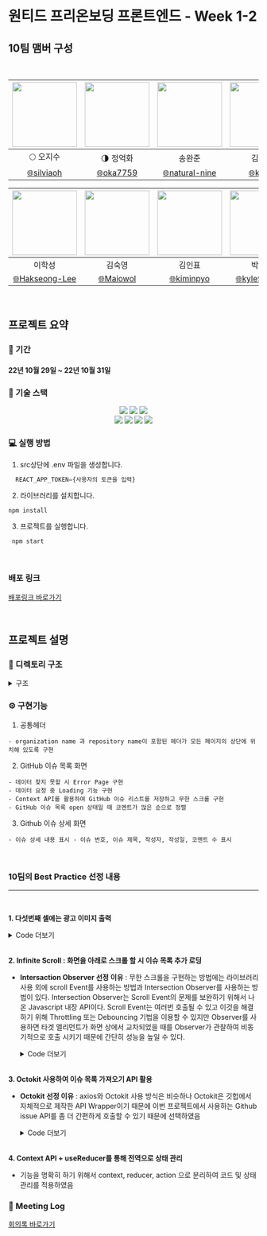 # 원티드 프리온보딩 프론트엔드 - Week 1-2

## 10팀 맴버 구성

<br/>

<div align=center>
	
| <img src="https://avatars.githubusercontent.com/u/26901045?v=4" width="130" height="130" />  | <img src="https://avatars.githubusercontent.com/u/105492051?v=4" width="130" height="130" /> | <img src="https://avatars.githubusercontent.com/u/92094314?v=4" width="130" height="130"/> | <img src="https://avatars.githubusercontent.com/u/101456751?v=4" width="130" height="130"/> |
| :-----------------------------------------------------------------------------------------:  | :-----------------------------------------------------------------------------------------:  | :----------------------------------------------------------------------------------------: | :----------------------------------------------------------------------------------------:  |
|                                    :full_moon: 오지수                                         |                                :last_quarter_moon: 정억화                                    |                                           송완준                                            |                                            김미성                                            |
|                [:globe_with_meridians:silviaoh](https://github.com/silviaoh)                 |                 [:globe_with_meridians:oka7759](https://github.com/oka7759)                  |            [:globe_with_meridians:natural-nine](https://github.com/natural-nine)           |                  [:globe_with_meridians:kimitt](https://github.com/kimitt)                  |

| <img src="https://avatars.githubusercontent.com/u/83964261?v=4" width="130" height="130" /> | <img src="https://avatars.githubusercontent.com/u/103277726?v=4" width="130" height="130" /> | <img src="https://avatars.githubusercontent.com/u/93189402?v=4"  width="130" height="130" /> | <img src="https://avatars.githubusercontent.com/u/109638284?v=4" width="130" height="130"/> |
| :-----------------------------------------------------------------------------------------: | :------------------------------------------------------------------------------------------: | :------------------------------------------------------------------------------------------: | :-----------------------------------------------------------------------------------------: |
|                                           이학성                                            |                                            김숙영                                            |                                            김인표                                            |                                           박민규                                            |
|            [:globe_with_meridians:Hakseong-Lee](https://github.com/Hakseong-Lee)            |                 [:globe_with_meridians:Maiowol](https://github.com/Maiowol)                  |                [:globe_with_meridians:kiminpyo](https://github.com/kiminpyo)                 |              [:globe_with_meridians:kyle970320](https://github.com/kyle970320)              |

</div>

<br/>

## 프로젝트 요약

### 📆 기간

#### 22년 10월 29일 ~ 22년 10월 31일

### 🔧 기술 스택

<div align=center> 
  <img src="https://img.shields.io/badge/react-61DAFB?style=for-the-badge&logo=react&logoColor=black"/> 
  <img src="https://img.shields.io/badge/javascript-F7DF1E?style=for-the-badge&logo=javascript&logoColor=black"/>   
  <img src="https://img.shields.io/badge/styled_components-DB7093?style=for-the-badge&logo=styled-components&logoColor=white"/><br/>
  <img src="https://img.shields.io/badge/github-181717?style=for-the-badge&logo=github&logoColor=white"/>
  <img src="https://img.shields.io/badge/git-F05032?style=for-the-badge&logo=git&logoColor=white"/> <img src="https://img.shields.io/badge/react_router_dom-CA4245?style=for-the-badge&logo=reactrouter&logoColor=white"/> 
 <img src=" https://img.shields.io/badge/Octokit-007ACC?style=for-the-badge&logo=octokit&logoColor=white"/> 
</div>

### 💻 실행 방법

1.  src상단에 .env 파일을 생성합니다.

```javascript
  REACT_APP_TOKEN={사용자의 토큰을 입력}
```

2.  라이브러리를 설치합니다.

```
npm install
```

3.  프로젝트를 실행합니다.

```
 npm start
```

<br/>

### 배포 링크

[배포링크 바로가기](www.naver.com)

<br/>

## 프로젝트 설명

### 📂 디렉토리 구조

<details>
<summary> 구조</summary>
<div markdown="1">

```
🗂 src
 ┣ 📁 actions
	 ┣ issue.js
	 ┣ issues.js
   ┗ types.js
 ┣ 📁 components
 ┣ 📁 api
	 ┣ index.js
 ┣ 📂 context
	 ┣ IssueContext.js
	 ┣ IssuesContext.js
   ┗ IssuesContext.jsx
 ┣ 📂 pages
   ┣ Error404Pages.jsx
   ┣ Issues.jsx
   ┗ Issue.jsx
 ┣ 📂 hoc
   ┣ withCheckPageState.jsx
 ┣ 📂 hooks
   ┣ useGetContextState.js
 ┣ 📂 styles
   ┣ GlobalStyle.jsx
   ┗ common.js
 ┣ App.js
 ┣ index.js
 ┗ router.js
```

</div>
</details>

### ⚙️ 구현기능

1.  공통헤더

```
- organization name 과 repository name이 포함된 헤더가 모든 페이지의 상단에 위치해 있도록 구현
```

2.  GitHub 이슈 목록 화면

```
- 데이터 찾지 못할 시 Error Page 구현
- 데이터 요청 중 Loading 기능 구현
- Context API를 활용하여 GitHub 이슈 리스트를 저장하고 무한 스크롤 구현
- GitHub 이슈 목록 open 상태일 때 코멘트가 많은 순으로 정렬
```

3.  Github 이슈 상세 화면

```
- 이슈 상세 내용 표시 - 이슈 번호, 이슈 제목, 작성자, 작성일, 코멘트 수 표시
```

<br/>

### 10팀의 Best Practice 선정 내용

---

<br/>

**1. 다섯번째 셀에는 광고 이미지 출력**

  <details>
    <summary>Code 더보기</summary>
      ```js
        <React.Fragment key={`${issue.id}${issueIdx}`}>
             <Link to={`/issue/${issue.number}`}>
               <IssueItem issue={issue} />
             </Link>
             {issueIdx === 4 && (
               <ImageBox>
                 <img
                   src="https://image.wanted.co.kr/optimize?src=https%3A%2F%2Fstatic.wanted.co.kr%2Fimages%2Fuserweb%2Flogo_wanted_black.png&w=110&q=100"
                   alt="banner"
                 />
               </ImageBox>
             )}
           </React.Fragment>       
      ```
    </details>
      <br/>

**2. Infinite Scroll : 화면을 아래로 스크롤 할 시 이슈 목록 추가 로딩**

- **Intersaction Observer 선정 이유** : 무한 스크롤을 구현하는 방법에는 라이브러리 사용 외에 scroll Event를 사용하는 방법과 Intersection Observer를 사용하는 방법이 있다. Intersection Observer는 Scroll Event의 문제를 보완하기 위해서 나온 Javascript 내장 API이다. Scroll Event는 여러번 호출될 수 있고 이것을 해결하기 위해 Throttling 또는 Debouncing 기법을 이용할 수 있지만 Observer를 사용하면 타겟 엘리먼트가 화면 상에서 교차되었을 때를 Observer가 관찰하여 비동기적으로 호출 시키기 때문에 간단히 성능을 높일 수 있다.

     <details>
       <summary>Code 더보기</summary>

  ```js
  useEffect(() => {
    const isEnabledAPICall = !issuesState.data;
    if (isEnabledAPICall) getIssues(0, dispatch);
  }, []);

  const onIntersect = useCallback(
    async ([entry], observer) => {
      if (entry.isIntersecting) {
        observer.unobserve(entry.target);
        await getIssues(issuesState.nextPage, dispatch);
        observer.observe(entry.target);
      }
    },
    [issuesState.nextPage, dispatch]
  );

  useEffect(() => {
    const isNotEndPage = issuesState.nextPage !== 0;
    const isEnabledObserver =
      observerRef?.current && isNotEndPage && !issuesState.isLoading;

    let io;
    const observerBoundary = observerRef?.current;

    if (isEnabledObserver) {
      io = new IntersectionObserver(onIntersect, { threshold: 1 });
      io.observe(observerBoundary);
    }

    return () => io && io.disconnect();
  }, [issuesState.isLoading, issuesState.nextPage, onIntersect]);
  ```

    </details>
    <br/>

**3. Octokit 사용하여 이슈 목록 가져오기 API 활용**

- **Octokit 선정 이유** : axios와 Octokit 사용 방식은 비슷하나 Octokit은 깃헙에서 자체적으로 제작한 API Wrapper이기 때문에 이번 프로젝트에서 사용하는 Github issue API를 좀 더 간편하게 호출할 수 있기 때문에 선택하였음
    <details>
      <summary>Code 더보기</summary>

  ```js
  import { Octokit } from 'octokit';

  const octokit = new Octokit({
    auth: process.env.REACT_APP_GITHUB_TOKEN,
  });

  export const getIssuesAPI = async (page = 0) =>
    await octokit
      .request(`GET /repos/angular/angular-cli/issues`, {
        sort: 'comments',
        page,
      })
      .then(res => res.data);

  export const getIssueAPI = async issueNumber =>
    await octokit
      .request(`GET /repos/angular/angular-cli/issues/${issueNumber}`, {})
      .then(res => res.data);
  ```

    </details>
    <br/>

**4. Context API + useReducer를 통해 전역으로 상태 관리**

- 기능을 명확히 하기 위해서 context, reducer, action 으로 분리하여 코드 및 상태 관리를 적용하였음

### 📝 Meeting Log

[회의록 바로가기](https://www.notion.so/Meeting-log-3eff6566fd844052b7a98702ebab8c5b?p=1e14e81a8e4a4deda8d067c61beb76ab&pm=s)
